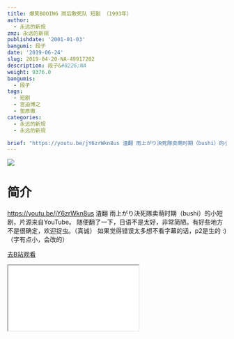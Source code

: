 ```yaml
---
title: 爆笑BOOING 雨后敢死队 短剧 （1993年）
author:
  - 永远的新规
zmz: 永远的新规
publishdate: '2001-01-03'
bangumi: 段子
date: '2019-06-24'
slug: 2019-04-20-NA-49917202
description: 段子&#8226;NA
weight: 9376.0
bangumis:
  - 段子
tags:
  - 短剧
  - 宮迫博之
  - 蛍原徹
categories:
  - 永远的新规
  - 永远的新规

brief: "https://youtu.be/jY6zrWkn8us 渣翻 雨上がり決死隊卖萌时期（bushi）的小短剧，片源来自YouTube。 随便翻了一下，日语不是太好，非常简陋。有好些地方不是很确定，欢迎捉虫。（真诚） 如果觉得错误太多想不看字幕的话，p2是生的 :) （字有点小，会改的）"
---
```

![](https://raw.githubusercontent.com/tcgriffith/owaraisite/master/static/tmpimg/2c267658c076ab7387996818f9c4e2ad9436def8.jpg.480.jpg)
# 简介  
https://youtu.be/jY6zrWkn8us
渣翻
雨上がり決死隊卖萌时期（bushi）的小短剧，片源来自YouTube。
随便翻了一下，日语不是太好，非常简陋。有好些地方不是很确定，欢迎捉虫。（真诚）
如果觉得错误太多想不看字幕的话，p2是生的 :)
（字有点小，会改的）  

[去B站观看](https://www.bilibili.com/video/av49917202/)
<div class ="resp-container"><iframe class="testiframe" src="//player.bilibili.com/player.html?aid=49917202"", scrolling="no", allowfullscreen="true" > </iframe></div> 
